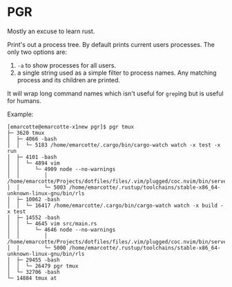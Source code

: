 # PGR

Mostly an excuse to learn rust.

Print's out a process tree. By default prints current users processes. The only two options are:

1. `-a` to show processes for all users.
2. a single string used as a simple filter to process names. Any matching process and its children are printed.

It will wrap long command names which isn't useful for `grep`ing but is useful for humans.

Example:

```
[emarcotte@emarcotte-x1new pgr]$ pgr tmux            
├─ 3620 tmux                                         
│  ├─ 4066 -bash                                     
│  │  └─ 5183 /home/emarcotte/.cargo/bin/cargo-watch watch -x test -x run                                 
│  ├─ 4101 -bash                                     
│  │  └─ 4894 vim                                    
│  │     └─ 4909 node --no-warnings                  
│  │        │     /home/emarcotte/Projects/dotfiles/files/.vim/plugged/coc.nvim/bin/server.js             
│  │        └─ 5003 /home/emarcotte/.rustup/toolchains/stable-x86_64-unknown-linux-gnu/bin/rls            
│  ├─ 10062 -bash                                    
│  │  └─ 16417 /home/emarcotte/.cargo/bin/cargo-watch watch -x build -x test                              
│  ├─ 14552 -bash                                    
│  │  └─ 4645 vim src/main.rs                        
│  │     └─ 4646 node --no-warnings                  
│  │        │     /home/emarcotte/Projects/dotfiles/files/.vim/plugged/coc.nvim/bin/server.js             
│  │        └─ 5000 /home/emarcotte/.rustup/toolchains/stable-x86_64-unknown-linux-gnu/bin/rls            
│  ├─ 29455 -bash                                    
│  │  └─ 26479 pgr tmux                              
│  └─ 32706 -bash                                    
└─ 14884 tmux at   
```